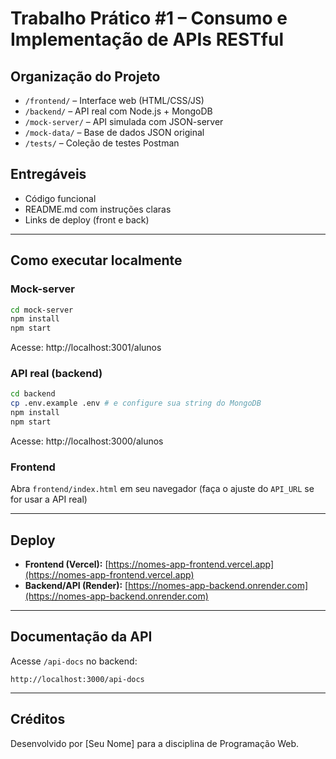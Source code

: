 # Trabalho Prático #1 – Consumo e Implementação de APIs RESTful

## Organização do Projeto

- `/frontend/` – Interface web (HTML/CSS/JS)
- `/backend/` – API real com Node.js + MongoDB
- `/mock-server/` – API simulada com JSON-server
- `/mock-data/` – Base de dados JSON original
- `/tests/` – Coleção de testes Postman

## Entregáveis
- Código funcional
- README.md com instruções claras
- Links de deploy (front e back)

---

## Como executar localmente

### Mock-server
```bash
cd mock-server
npm install
npm start
```
Acesse: http://localhost:3001/alunos

### API real (backend)
```bash
cd backend
cp .env.example .env # e configure sua string do MongoDB
npm install
npm start
```
Acesse: http://localhost:3000/alunos

### Frontend
Abra `frontend/index.html` em seu navegador (faça o ajuste do `API_URL` se for usar a API real)

---

## Deploy

- **Frontend (Vercel):** [https://nomes-app-frontend.vercel.app](https://nomes-app-frontend.vercel.app)
- **Backend/API (Render):** [https://nomes-app-backend.onrender.com](https://nomes-app-backend.onrender.com)

---

## Documentação da API
Acesse `/api-docs` no backend:
```
http://localhost:3000/api-docs
```

---

## Créditos
Desenvolvido por [Seu Nome] para a disciplina de Programação Web.